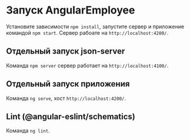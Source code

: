# Запуск AngularEmployee

Установите зависимости `npm install`, запустите сервер и приложение командой `npm start`. Сервер рабоате на `http://localhost:4200/`.

## Отдельный запуск json-server

Команда `npm server` сервер работает на  `http://localhost:4100/`.

## Отдельный запуск приложения

Команда `ng serve`, хост `http://localhost:4200/`.

## Lint (@angular-eslint/schematics)

Команда `ng lint`.
